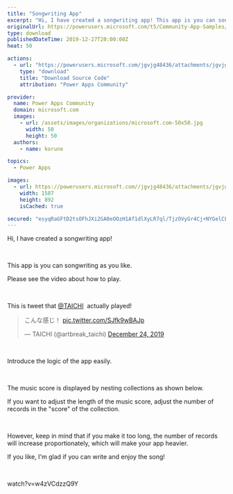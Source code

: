```yaml
---
title: "Songwriting App"
excerpt: "Hi, I have created a songwriting app! This app is you can songwriting as you like. Please see the video about how to play. This is tweet that"
originalUrl: https://powerusers.microsoft.com/t5/Community-App-Samples/Songwriting-App/td-p/434189
type: download
publishedDateTime: 2019-12-27T20:00:00Z
heat: 50

actions:
  - url: "https://powerusers.microsoft.com/jgvjg48436/attachments/jgvjg48436/AppFeedbackGallery/373/2/Songwriting.msapp"
    type: "download"
    title: "Download Source Code"
    attribution: "Power Apps Community"

provider:
  name: Power Apps Community
  domain: microsoft.com
  images:
    - url: /assets/images/organizations/microsoft.com-50x50.jpg
      width: 50
      height: 50
  authors:
    - name: korune

topics:
  - Power Apps

images:
  - url: https://powerusers.microsoft.com//jgvjg48436/attachments/jgvjg48436/AppFeedbackGallery/373/3/Songwriting.png
    width: 1587
    height: 892
    isCached: true

secured: "esyqRaGFtD2tsOFhJXi2GA0eOOzH1Af1dlXyLR7ql/TjzOVyGr4Cj+NYGelCLYhuG6xqry36+jq9rqW8oY6gOxD0DQ6lk3YUyrDmxOPICBOYu3L440Jk59ZcyrWtmMIYH+DhDUHZk5RSAi7TPSqUSDCnnvu1q8I4hgDe4Oao3wLlp1x2qpe9jnO43MxBFrZfV2xuPEbn/rL2aTFIVZzF/c7TwUIA54osA4IehWeffcJ3t1jJZ79ZwGWtVR+adiL6Mtnh1ZxXZjOkyvz5s+L8A4WH7GUqUaXeQYE/j7M9xy4mHFBVFb4BdTe2U4uiqUFvO1gTZ7/n6qbHBUJOx5po/MSNl4RnJum4IDTJT/InKKWpBz4IFjZmyqOGP18wLSeL7/6OH622aQw+mqpiUPcSkKisG5tpEdJzdmn0f9EDDmD6DVszyGnLRsIJr+RrvnEC;usY6gpHjijqazG972x1IBw=="
---
```

<p>Hi,&nbsp;I have created a songwriting app!</p><p>&nbsp;</p><p>This app is you can songwriting as you like.</p><p><span>Please see the video about how to play.</span></p><p>&nbsp;</p><p><span>This is tweet that <a href="/t5/user/viewprofilepage/user-id/70303">@TAICHI</a>&nbsp; actually played!<br></span></p><blockquote><p>こんな感じ！ <a href="https://t.co/SJfk9wBAJp" target="_blank" rel="noopener nofollow noopener noreferrer">pic.twitter.com/SJfk9wBAJp</a></p>— TAICHI (@artbreak_taichi) <a href="https://twitter.com/artbreak_taichi/status/1209477635748663296?ref_src=twsrc%5Etfw" target="_blank" rel="noopener nofollow noopener noreferrer">December 24, 2019</a></blockquote><p>&nbsp;</p><p>Introduce the logic of the app easily.</p><p>&nbsp;</p><p>The music score is displayed by nesting collections as shown below.</p><p>If you want to adjust the length of the music score, adjust the number of records in the "score" of the collection.</p><p>&nbsp;</p><p>However, keep in mind that if you make it too long, the number of records will increase proportionately, which will make your app heavier.</p><p>If you like, I'm glad if you can write and enjoy the song!</p><p>&nbsp;</p><p><span class="videoUrl">watch?v=w4zVCdzzQ9Y</span></p>

